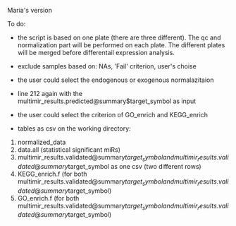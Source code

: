 Maria's version

To do:

- the script is based on one plate (there are three different). The qc and normalization part will be performed on each plate. The different plates will be merged before differentail expression analysis.

- exclude samples based on: NAs, 'Fail' criterion, user's choise

- the user could select the endogenous or exogenous normalazitaion

- line 212 again with the multimir_results.predicted@summary$target_symbol as input

- the user could select the criterion of GO_enrich and KEGG_enrich


- tables as csv on the working directory:
1. normalized_data
2. data.all (statistical significant miRs)
3. multimir_results.validated@summary$target_symbol and multimir_results.validated@summary$target_symbol as one csv (two different rows)
4. KEGG_enrich.f (for both multimir_results.validated@summary$target_symbol and multimir_results.validated@summary$target_symbol)
5. GO_enrich.f (for both multimir_results.validated@summary$target_symbol and multimir_results.validated@summary$target_symbol)

